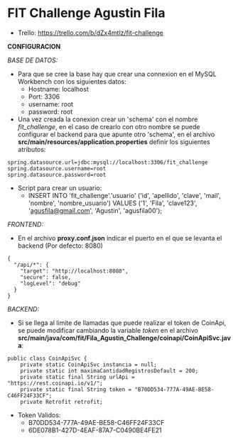 # FIT Challenge Agustin Fila
- Trello: https://trello.com/b/dZx4mtlz/fit-challenge

**CONFIGURACION**

*BASE DE DATOS:*
- Para que se cree la base hay que crear una connexion en el MySQL Workbench con los siguientes datos: 
  -   Hostname: localhost
  -   Port: 3306
  -   username: root
  -   password: root
- Una vez creada la conexion crear un 'schema' con el nombre *fit_challenge*, en el caso de crearlo con otro nombre se puede configurar el backend para que apunte otro 'schema', en el archivo **src/main/resources/application.properties** definir los siguientes atributos:
```
spring.datasource.url=jdbc:mysql://localhost:3306/fit_challenge
spring.datasource.username=root
spring.datasource.password=root
```
- Script para crear un usuario: 
  - INSERT INTO 'fit_challenge'.'usuario' ('id', 'apellido', 'clave', 'mail', 'nombre', 'nombre_usuario') VALUES ('1', 'Fila', 'clave123', 'agusfila@gmail.com',    'Agustin', 'agusfila00');

*FRONTEND:*
  - En el archivo **proxy.conf.json** indicar el puerto en el que se levanta el backend (Por defecto: 8080)
``` 
{
  "/api/*": {
    "target": "http://localhost:8080",
    "secure": false,
    "logLevel": "debug"
  }
}
```
*BACKEND:*
- Si se llega al limite de llamadas que puede realizar el token de CoinApi, se puede modificar cambiando la variable *token* en el archivo **src/main/java/com/fit/Fila_Agustin_Challenge/coinapi/CoinApiSvc.java**:
```
public class CoinApiSvc {
    private static CoinApiSvc instancia = null;
    private static int maximaCantidadRegistrosDefault = 200;
    private static final String urlApi = "https://rest.coinapi.io/v1/";
    private static final String token = "B70DD534-777A-49AE-BE58-C46FF24F33CF";
    private Retrofit retrofit;
```
- Token Validos:
  - B70DD534-777A-49AE-BE58-C46FF24F33CF
  - 6DE078B1-427D-4EAF-87A7-C0490BE4FE21
